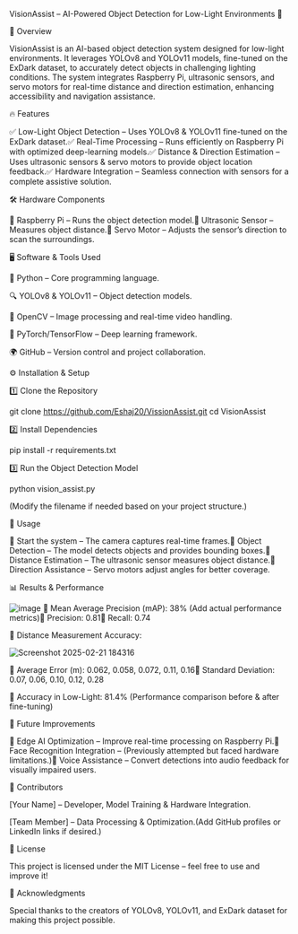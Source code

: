  VisionAssist – AI-Powered Object Detection for Low-Light Environments  🚀

📌 Overview

VisionAssist is an AI-based object detection system designed for low-light environments. It leverages YOLOv8 and YOLOv11 models, fine-tuned on the ExDark dataset, to accurately detect objects in challenging lighting conditions. The system integrates Raspberry Pi, ultrasonic sensors, and servo motors for real-time distance and direction estimation, enhancing accessibility and navigation assistance.

🔥 Features

✅ Low-Light Object Detection – Uses YOLOv8 & YOLOv11 fine-tuned on the ExDark dataset.✅ Real-Time Processing – Runs efficiently on Raspberry Pi with optimized deep-learning models.✅ Distance & Direction Estimation – Uses ultrasonic sensors & servo motors to provide object location feedback.✅ Hardware Integration – Seamless connection with sensors for a complete assistive solution.

🛠 Hardware Components

🔹 Raspberry Pi – Runs the object detection model.🔹 Ultrasonic Sensor – Measures object distance.🔹 Servo Motor – Adjusts the sensor’s direction to scan the surroundings.

🖥 Software & Tools Used

🐍 Python – Core programming language.

🔍 YOLOv8 & YOLOv11 – Object detection models.

📸 OpenCV – Image processing and real-time video handling.

🧠 PyTorch/TensorFlow – Deep learning framework.

🌍 GitHub – Version control and project collaboration.

⚙ Installation & Setup

1️⃣ Clone the Repository

git clone https://github.com/Eshaj20/VissionAssist.git
cd VisionAssist

2️⃣ Install Dependencies

pip install -r requirements.txt

3️⃣ Run the Object Detection Model

python vision_assist.py

(Modify the filename if needed based on your project structure.)

🎯 Usage

🔹 Start the system – The camera captures real-time frames.🔹 Object Detection – The model detects objects and provides bounding boxes.🔹 Distance Estimation – The ultrasonic sensor measures object distance.🔹 Direction Assistance – Servo motors adjust angles for better coverage.

📊 Results & Performance

![image](https://github.com/user-attachments/assets/44521981-4f45-40c9-8040-0e5420aca444)
📌 Mean Average Precision (mAP): 38% (Add actual performance metrics)📌 Precision: 0.81📌 Recall: 0.74

📌 Distance Measurement Accuracy:

![Screenshot 2025-02-21 184316](https://github.com/user-attachments/assets/0d8babf5-75ad-44fb-b3d9-b23a9f6c4bff)

🔹 Average Error (m): 0.062, 0.058, 0.072, 0.11, 0.16🔹 Standard Deviation: 0.07, 0.06, 0.10, 0.12, 0.28

📌 Accuracy in Low-Light: 81.4% (Performance comparison before & after fine-tuning)

🚀 Future Improvements

🔹 Edge AI Optimization – Improve real-time processing on Raspberry Pi.🔹 Face Recognition Integration – (Previously attempted but faced hardware limitations.)🔹 Voice Assistance – Convert detections into audio feedback for visually impaired users.

👥 Contributors

[Your Name] – Developer, Model Training & Hardware Integration.

[Team Member] – Data Processing & Optimization.(Add GitHub profiles or LinkedIn links if desired.)

📜 License

This project is licensed under the MIT License – feel free to use and improve it!

🙌 Acknowledgments

Special thanks to the creators of YOLOv8, YOLOv11, and ExDark dataset for making this project possible.
